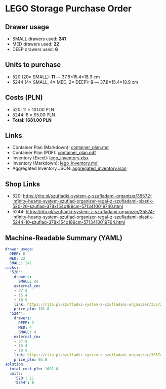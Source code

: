 # LEGO Storage Purchase Order

## Drawer usage
- SMALL drawers used: **241**
- MED drawers used: **22**
- DEEP drawers used: **6**

## Units to purchase
- 520 (20× SMALL): **11** — 37.8×15.4×18.9 cm
- 5244 (4× SMALL, 4× MED, 2× DEEP): **6** — 37.8×15.4×18.9 cm

## Costs (PLN)
- 520: 11 × 101.00 PLN
- 5244: 6 × 95.00 PLN
- **Total: 1681.00 PLN**

## Links
- Container Plan (Markdown): [container_plan.md](container_plan.md)
- Container Plan (PDF): [container_plan.pdf](container_plan.pdf)
- Inventory (Excel): [lego_inventory.xlsx](lego_inventory.xlsx)
- Inventory (Markdown): [lego_inventory.md](lego_inventory.md)
- Aggregated Inventory JSON: [aggregated_inventory.json](aggregated_inventory.json)

## Shop Links
- 520: https://rito.pl/szufladki-system-z-szufladami-organizer/35572-infinity-hearts-system-szuflad-organizer-regal-z-szufladami-plastik-520-20-szuflad-378x154x189cm-5713410019740.html
- 5244: https://rito.pl/szufladki-system-z-szufladami-organizer/35574-infinity-hearts-system-szuflad-organizer-regal-z-szufladami-plastik-5244-10-szuflad-378x154x189cm-5713410019764.html

## Machine-Readable Summary (YAML)
```yaml
drawer_usage:
  DEEP: 6
  MED: 22
  SMALL: 241
racks:
  '520':
    drawers:
      SMALL: 20
    external_cm:
    - 37.8
    - 15.4
    - 18.9
    link: https://rito.pl/szufladki-system-z-szufladami-organizer/35572-infinity-hearts-system-szuflad-organizer-regal-z-szufladami-plastik-520-20-szuflad-378x154x189cm-5713410019740.html
    price_pln: 101.0
  '5244':
    drawers:
      DEEP: 2
      MED: 4
      SMALL: 4
    external_cm:
    - 37.8
    - 15.4
    - 18.9
    link: https://rito.pl/szufladki-system-z-szufladami-organizer/35574-infinity-hearts-system-szuflad-organizer-regal-z-szufladami-plastik-5244-10-szuflad-378x154x189cm-5713410019764.html
    price_pln: 95.0
solution:
  total_cost_pln: 1681.0
  units:
    '520': 11
    '5244': 6
```
